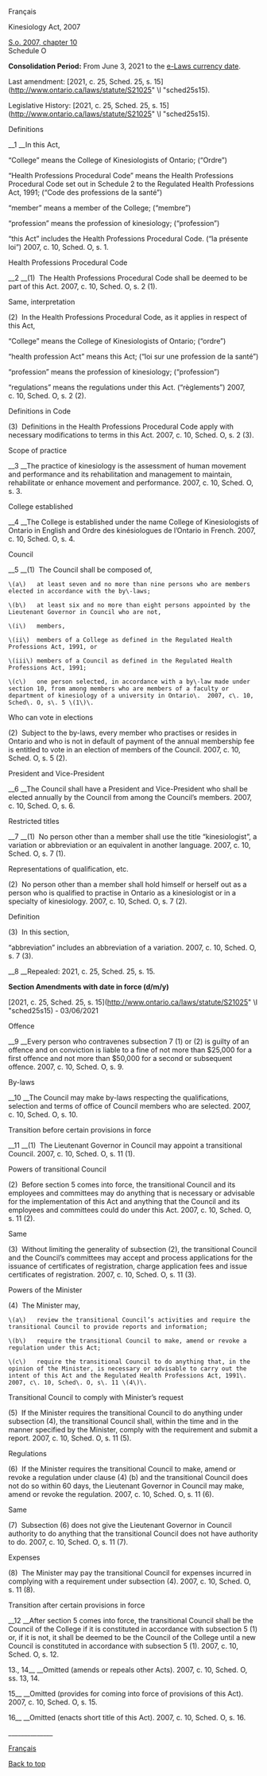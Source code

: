 [<a id="Top"></a>Français](http://www.ontario.ca/fr/lois/loi/07k10)

Kinesiology Act, 2007

[S\.o\. 2007, chapter 10](https://www.ontario.ca/laws/statute/s07010)  
Schedule O

__Consolidation Period:__ From June 3, 2021 to the [e\-Laws currency date](http://www.e-laws.gov.on.ca/navigation?file=currencyDates&lang=en)\.

Last amendment: [2021, c\. 25, Sched\. 25, s\. 15](http://www.ontario.ca/laws/statute/S21025" \l "sched25s15)\.

Legislative History: [2021, c\. 25, Sched\. 25, s\. 15](http://www.ontario.ca/laws/statute/S21025" \l "sched25s15)\.

Definitions

__1 __In this Act,

“College” means the College of Kinesiologists of Ontario; \(“Ordre”\)

“Health Professions Procedural Code” means the Health Professions Procedural Code set out in Schedule 2 to the Regulated Health Professions Act, 1991; \(“Code des professions de la santé”\)

“member” means a member of the College; \(“membre”\)

“profession” means the profession of kinesiology; \(“profession”\)

“this Act” includes the Health Professions Procedural Code\.  \(“la présente loi”\)  2007, c\. 10, Sched\. O, s\. 1\.

Health Professions Procedural Code

__2 __\(1\)  The Health Professions Procedural Code shall be deemed to be part of this Act\.  2007, c\. 10, Sched\. O, s\. 2 \(1\)\.

Same, interpretation

\(2\)  In the Health Professions Procedural Code, as it applies in respect of this Act,

“College” means the College of Kinesiologists of Ontario; \(“ordre”\)

“health profession Act” means this Act; \(“loi sur une profession de la santé”\)

“profession” means the profession of kinesiology; \(“profession”\)

“regulations” means the regulations under this Act\.  \(“règlements”\)  2007, c\. 10, Sched\. O, s\. 2 \(2\)\.

Definitions in Code 

\(3\)  Definitions in the Health Professions Procedural Code apply with necessary modifications to terms in this Act\.  2007, c\. 10, Sched\. O, s\. 2 \(3\)\.

Scope of practice

__3 __The practice of kinesiology is the assessment of human movement and performance and its rehabilitation and management to maintain, rehabilitate or enhance movement and performance\.  2007, c\. 10, Sched\. O, s\. 3\.

College established

__4 __The College is established under the name College of Kinesiologists of Ontario in English and Ordre des kinésiologues de l’Ontario in French\.  2007, c\. 10, Sched\. O, s\. 4\.

Council

__5 __\(1\)  The Council shall be composed of,

	\(a\)	at least seven and no more than nine persons who are members elected in accordance with the by\-laws;

	\(b\)	at least six and no more than eight persons appointed by the Lieutenant Governor in Council who are not, 

	\(i\)	members,

	\(ii\)	members of a College as defined in the Regulated Health Professions Act, 1991, or

	\(iii\)	members of a Council as defined in the Regulated Health Professions Act, 1991;

	\(c\)	one person selected, in accordance with a by\-law made under section 10, from among members who are members of a faculty or department of kinesiology of a university in Ontario\.  2007, c\. 10, Sched\. O, s\. 5 \(1\)\.

Who can vote in elections

\(2\)  Subject to the by\-laws, every member who practises or resides in Ontario and who is not in default of payment of the annual membership fee is entitled to vote in an election of members of the Council\.  2007, c\. 10, Sched\. O, s\. 5 \(2\)\.

President and Vice\-President

__6 __The Council shall have a President and Vice\-President who shall be elected annually by the Council from among the Council’s members\.  2007, c\. 10, Sched\. O, s\. 6\.

Restricted titles

__7 __\(1\)  No person other than a member shall use the title “kinesiologist”, a variation or abbreviation or an equivalent in another language\.  2007, c\. 10, Sched\. O, s\. 7 \(1\)\.

Representations of qualification, etc\.

\(2\)  No person other than a member shall hold himself or herself out as a person who is qualified to practise in Ontario as a kinesiologist or in a specialty of kinesiology\.  2007, c\. 10, Sched\. O, s\. 7 \(2\)\.

Definition

\(3\)  In this section,

“abbreviation” includes an abbreviation of a variation\.  2007, c\. 10, Sched\. O, s\. 7 \(3\)\.

__8 __Repealed: 2021, c\. 25, Sched\. 25, s\. 15\.

__Section Amendments with date in force \(d/m/y\)__

[2021, c\. 25, Sched\. 25, s\. 15](http://www.ontario.ca/laws/statute/S21025" \l "sched25s15) \- 03/06/2021

Offence

__9 __Every person who contravenes subsection 7 \(1\) or \(2\) is guilty of an offence and on conviction is liable to a fine of not more than $25,000 for a first offence and not more than $50,000 for a second or subsequent offence\.  2007, c\. 10, Sched\. O, s\. 9\.

By\-laws

__10 __The Council may make by\-laws respecting the qualifications, selection and terms of office of Council members who are selected\.  2007, c\. 10, Sched\. O, s\. 10\.

Transition before certain provisions in force 

__11 __\(1\)  The Lieutenant Governor in Council may appoint a transitional Council\.  2007, c\. 10, Sched\. O, s\. 11 \(1\)\.

Powers of transitional Council 

\(2\)  Before section 5 comes into force, the transitional Council and its employees and committees may do anything that is necessary or advisable for the implementation of this Act and anything that the Council and its employees and committees could do under this Act\.  2007, c\. 10, Sched\. O, s\. 11 \(2\)\.

Same

\(3\)  Without limiting the generality of subsection \(2\), the transitional Council and the Council’s committees may accept and process applications for the issuance of certificates of registration, charge application fees and issue certificates of registration\.  2007, c\. 10, Sched\. O, s\. 11 \(3\)\.

Powers of the Minister

\(4\)  The Minister may,

	\(a\)	review the transitional Council’s activities and require the transitional Council to provide reports and information;

	\(b\)	require the transitional Council to make, amend or revoke a regulation under this Act;

	\(c\)	require the transitional Council to do anything that, in the opinion of the Minister, is necessary or advisable to carry out the intent of this Act and the Regulated Health Professions Act, 1991\.  2007, c\. 10, Sched\. O, s\. 11 \(4\)\.

Transitional Council to comply with Minister’s request

\(5\)  If the Minister requires the transitional Council to do anything under subsection \(4\), the transitional Council shall, within the time and in the manner specified by the Minister, comply with the requirement and submit a report\.  2007, c\. 10, Sched\. O, s\. 11 \(5\)\.

Regulations

\(6\)  If the Minister requires the transitional Council to make, amend or revoke a regulation under clause \(4\) \(b\) and the transitional Council does not do so within 60 days, the Lieutenant Governor in Council may make, amend or revoke the regulation\.  2007, c\. 10, Sched\. O, s\. 11 \(6\)\.

Same

\(7\)  Subsection \(6\) does not give the Lieutenant Governor in Council authority to do anything that the transitional Council does not have authority to do\.  2007, c\. 10, Sched\. O, s\. 11 \(7\)\.

Expenses

\(8\)  The Minister may pay the transitional Council for expenses incurred in complying with a requirement under subsection \(4\)\.  2007, c\. 10, Sched\. O, s\. 11 \(8\)\.

Transition after certain provisions in force

__12 __After section 5 comes into force, the transitional Council shall be the Council of the College if it is constituted in accordance with subsection 5 \(1\) or, if it is not, it shall be deemed to be the Council of the College until a new Council is constituted in accordance with subsection 5 \(1\)\.  2007, c\. 10, Sched\. O, s\. 12\.

13\., 14__ __Omitted \(amends or repeals other Acts\)\.  2007, c\. 10, Sched\. O, ss\. 13, 14\.

15__ __Omitted \(provides for coming into force of provisions of this Act\)\.  2007, c\. 10, Sched\. O, s\. 15\.

16__ __Omitted \(enacts short title of this Act\)\.  2007, c\. 10, Sched\. O, s\. 16\.

\_\_\_\_\_\_\_\_\_\_\_\_\_\_

[Français](http://www.ontario.ca/fr/lois/loi/07k10)

[Back to top](#Top)

